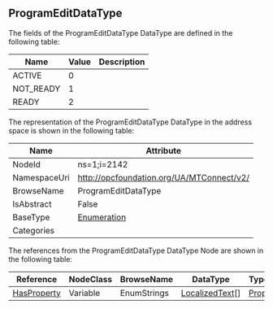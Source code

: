<!-- datatype -->
## ProgramEditDataType
  
<!-- end of description -->
The fields of the ProgramEditDataType DataType are defined in the following table:  

|Name|Value| Description|
|---|---|---|
|ACTIVE|0||
|NOT_READY|1||
|READY|2||

The representation of the ProgramEditDataType DataType in the address space is shown in the following table:  

|Name|Attribute|
|---|---|
|NodeId|ns=1;i=2142|
|NamespaceUri|http://opcfoundation.org/UA/MTConnect/v2/|
|BrowseName|ProgramEditDataType|
|IsAbstract|False|
|BaseType|[Enumeration](../../../Core/DataTypes/Enumeration/readme.md)|
|Categories||

The references from the ProgramEditDataType DataType Node are shown in the following table:  

|Reference|NodeClass|BrowseName|DataType|TypeDefinition|ModellingRule|
|---|---|---|---|---|---|
|[HasProperty](../../../Core/ReferenceTypes/HasProperty/readme.md)|Variable|EnumStrings|[LocalizedText](../../../Core/DataTypes/LocalizedText/readme.md)[]|[PropertyType](../../../Core/VariableTypes/PropertyType/readme.md)|[Mandatory](../../../Core/Objects/Mandatory/readme.md)|

